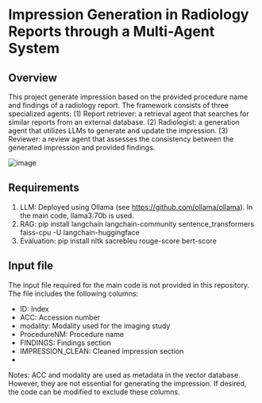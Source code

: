 
# Impression Generation in Radiology Reports through a Multi-Agent System

## Overview

This project generate impression based on the provided procedure name and findings of a radiology report. The framework consists of three specialized agents: 
(1) Report retriever: a retrieval agent that searches for similar reports from an external database.
(2) Radiologist: a generation agent that utilizes LLMs to generate and update the impression.
(3) Reviewer: a review agent that assesses the consistency between the generated impression and provided findings.

![image](https://github.com/user-attachments/assets/3f53a0b0-089d-430a-80f0-6528e6fede53)


## Requirements

1. LLM: Deployed using Ollama (see https://github.com/ollama/ollama). In the main code, llama3:70b is used.
2. RAG: pip install langchain langchain-community sentence_transformers faiss-cpu -U langchain-huggingface
3. Evaluation: pip install nltk sacrebleu rouge-score bert-score 

## Input file

The input file required for the main code is not provided in this repository. The file includes the following columns:

- ID: Index
- ACC: Accession number
- modality: Modality used for the imaging study
- ProcedureNM: Procedure name
- FINDINGS: Findings section
- IMPRESSION_CLEAN: Cleaned impression section
- 
Notes:
ACC and modality are used as metadata in the vector database. However, they are not essential for generating the impression. If desired, the code can be modified to exclude these columns.
